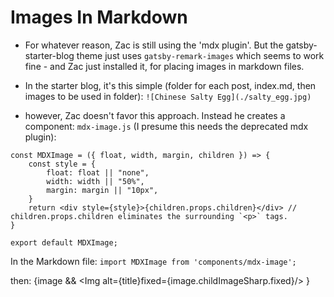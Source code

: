 # Images In Markdown 

- For whatever reason, Zac is still using the 'mdx plugin'. But the gatsby-starter-blog theme just uses `gatsby-remark-images` which seems to work fine - and Zac just installed it, for placing images in markdown files. 

- In the starter blog, it's this simple (folder for each post, index.md, then images to be used in folder): 
`![Chinese Salty Egg](./salty_egg.jpg)`

- however, Zac doesn't favor this approach. Instead he creates a component: 
`mdx-image.js` (I presume this needs the deprecated mdx plugin): 

```
const MDXImage = ({ float, width, margin, children }) => {
    const style = {
        float: float || "none", 
        width: width || "50%",
        margin: margin || "10px",
    }
    return <div style={style}>{children.props.children}</div> // children.props.children eliminates the surrounding `<p>` tags. 
}

export default MDXImage; 
```

In the Markdown file:
`import MDXImage from 'components/mdx-image';`

then: 
<MDXImage float="right" margin="0 0 10px 10px" width="200px">
{image && <Img alt={title}fixed={image.childImageSharp.fixed}/> }
</MDXImage>